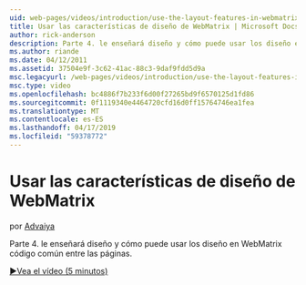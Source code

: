 ```yaml
---
uid: web-pages/videos/introduction/use-the-layout-features-in-webmatrix
title: Usar las características de diseño de WebMatrix | Microsoft Docs
author: rick-anderson
description: Parte 4. le enseñará diseño y cómo puede usar los diseño en WebMatrix código común entre las páginas.
ms.author: riande
ms.date: 04/12/2011
ms.assetid: 37504e9f-3c62-41ac-88c3-9daf9fdd5d9a
msc.legacyurl: /web-pages/videos/introduction/use-the-layout-features-in-webmatrix
msc.type: video
ms.openlocfilehash: bc4886f7b233f6d00f27265bd9f6570125d1fd86
ms.sourcegitcommit: 0f1119340e4464720cfd16d0ff15764746ea1fea
ms.translationtype: MT
ms.contentlocale: es-ES
ms.lasthandoff: 04/17/2019
ms.locfileid: "59378772"
---
```

# <a name="use-the-layout-features-in-webmatrix"></a>Usar las características de diseño de WebMatrix

por [Advaiya](https://twitter.com/Advaiyasolns)

Parte 4. le enseñará diseño y cómo puede usar los diseño en WebMatrix código común entre las páginas.

[&#9654;Vea el vídeo (5 minutos)](https://channel9.msdn.com/Blogs/ASP-NET-Site-Videos/use-the-layout-features-in-webmatrix)
